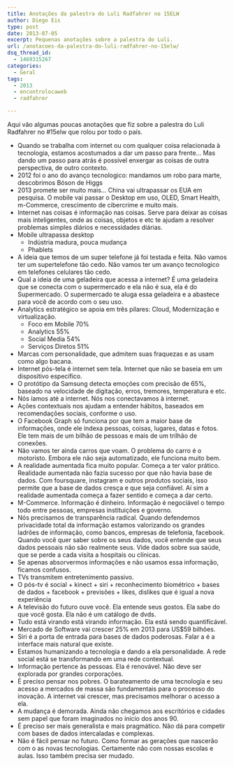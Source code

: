 ```yaml
---
title: Anotações da palestra do Luli Radfahrer no 15ELW
author: Diego Eis
type: post
date: 2013-07-05
excerpt: Pequenas anotações sobre a palestra do Luli.
url: /anotacoes-da-palestra-do-luli-radfahrer-no-15elw/
dsq_thread_id:
  - 1469315267
categories:
  - Geral
tags:
  - 2013
  - encontrolocaweb
  - radfahrer

---
```

Aqui vão algumas poucas anotações que fiz sobre a palestra do Luli Radfahrer no #15elw que rolou por todo o país.

  * Quando se trabalha com internet ou com qualquer coisa relacionada à tecnologia, estamos acostumados a dar um passo para frente&#8230; Mas dando um passo para atrás é possível enxergar as coisas de outra perspectiva, de outro contexto.
  * 2012 foi o ano do avanço tecnologico: mandamos um robo para marte, descobrimos Bóson de Higgs
  * 2013 promete ser muito mais… China vai ultrapassar os EUA em pesquisa. O mobile vai passar o Desktop em uso, OLED, Smart Health, m-Commerce, crescimento de cibercrime e muito mais.
  * Internet nas coisas é informação nas coisas. Serve para deixar as coisas mais inteligentes, onde as coisas, objetos e etc te ajudam a resolver problemas simples diários e necessidades diárias.
  * Mobile ultrapassa desktop 
      * Indústria madura, pouca mudança
      * Phablets
  * A ideia que temos de um super telefone já foi testada e feita. Não vamos ter um supertelefone tão cedo. Não vamos ter um avanço tecnologico em telefones celulares tão cedo.
  * Qual a ideia de uma geladeira que acessa a internet? É uma geladeira que se conecta com o supermercado e ela não é sua, ela é do Supermercado. O supermercado te aluga essa geladeira e a abastece para você de acordo com o seu uso.
  * Analytics estratégico se apoia em três pilares: Cloud, Modernização e virtualização. 
      * Foco em Mobile 70%
      * Analytics 55%
      * Social Media 54%
      * Serviços Diretos 51%
  * Marcas com personalidade, que admitem suas fraquezas e as usam como algo bacana. 
  * Internet pós-tela é internet sem tela. Internet que não se baseia em um dispositivo específico. 
  * O protótipo da Samsung detecta emoções com precisão de 65%, baseado na velocidade de digitação, erros, tremores, temperatura e etc.
  * Nós íamos até a internet. Nós nos conectavamos à internet. 
  * Ações contextuais nos ajudam a entender hábitos, baseados em recomendações sociais, conforme o uso.
  * O Facebook Graph só funciona por que tem a maior base de informações, onde ele indexa pessoas, coisas, lugares, datas e fotos. Ele tem mais de um bilhão de pessoas e mais de um trilhão de conexões.
  * Não vamos ter ainda carros que voam. O problema do carro é o motoristo. Embora ele não seja automatizado, ele funciona muito bem. 
  * A realidade aumentada fica muito popular. Começa a ter valor prático. Realidade aumentada não fazia sucesso por que não havia base de dados. Com foursquare, instagram e outros produtos sociais, isso permite que a base de dados cresça e que seja confiável. Aí sim a realidade aumentada começa a fazer sentido e começa a dar certo.
  * M-Commerce. Informação é dinheiro. Informação é negociável o tempo todo entre pessoas, empresas instituições e governo. 
  * Nós precisamos de transparência radical. Quando defendemos privacidade total da informação estamos valorizando os grandes ladrões de informação, como bancos, empresas de telefonia, facebook. Quando você quer saber sobre os seus dados, você entende que seus dados pessoais não são realmente seus. Vide dados sobre sua saúde, que se perde a cada visita a hospitais ou clínicas.
  * Se apenas absorvermos informações e não usamos essa informação, ficamos confusos.
  * TVs transmitem entretenimento passivo. 
  * O pós-tv é social + kinect + siri + reconhecimento biométrico + bases de dados + facebook + previsões + likes, dislikes que é igual a nova experiência
  * A televisão do futuro ouve você. Ela entende seus gostos. Ela sabe do que você gosta. Ela não é um catálogo de dvds.
  * Tudo está virando está virando informação. Ela está sendo quantificável.
  * Mercado de Software vai crescer 25% em 2013 para US$59 bilhões.
  * Siri é a porta de entrada para bases de dados poderosas. Falar a é a interface mais natural que existe.
  * Estamos humanizando a tecnologia e dando a ela personalidade. A rede social está se transformando em uma rede contextual.
  * Informação pertence às pessoas. Ela é renovável. Não deve ser explorada por grandes corporações.
  * É preciso pensar nos pobres. O barateamento de uma tecnologia e seu acesso a mercados de massa são fundamentais para o processo do inovação. A internet vai crescer, mas precisamos melhorar o acesso a ela.
  * A mudança é demorada. Ainda não chegamos aos escritórios e cidades sem papel que foram imaginados no início dos anos 90.
  * É preciso ser mais generalista e mais pragmático. Não dá para competir com bases de dados intercaladas e complexas.
  * Não é fácil pensar no futuro. Como formar as gerações que nascerão com o as novas tecnologias. Certamente não com nossas escolas e aulas. Isso também precisa ser mudado.